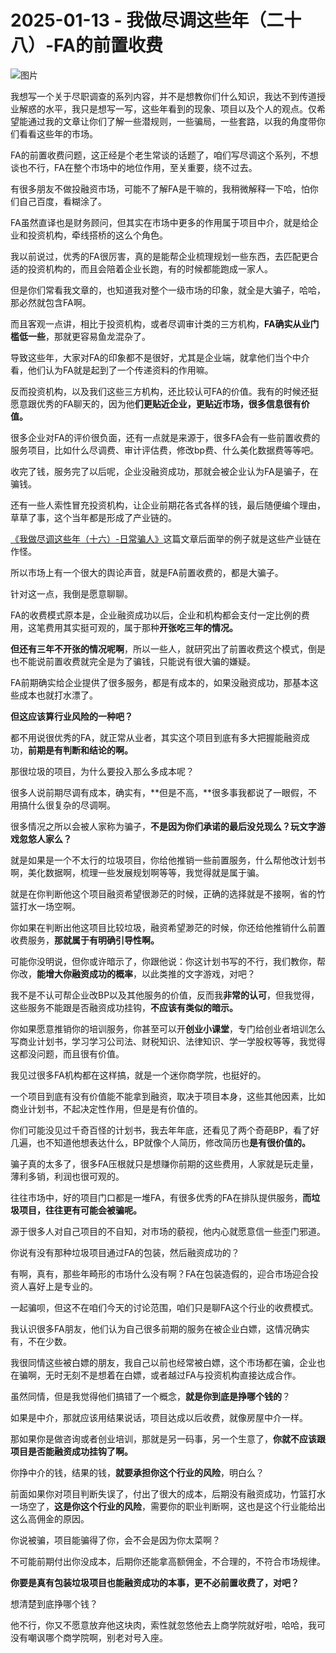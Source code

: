 # 2025-01-13 - 我做尽调这些年（二十八）-FA的前置收费

![图片](https://mmbiz.qpic.cn/mmbiz_jpg/JTrAVGgvYRErXvxQCrLCy9JzRx7Jxhbm5olJwEFwGuOxa7V3r5at6vwH5oUmOzxqUd6S1cmMZopiaxEad2PiacmQ/640?wx_fmt=jpeg&from=appmsg&tp=webp&wxfrom=5&wx_lazy=1)

我想写一个关于尽职调查的系列内容，并不是想教你们什么知识，我达不到传道授业解惑的水平，我只是想写一写，这些年看到的现象、项目以及个人的观点。仅希望能通过我的文章让你们了解一些潜规则，一些骗局，一些套路，以我的角度带你们看看这些年的市场。

FA的前置收费问题，这正经是个老生常谈的话题了，咱们写尽调这个系列，不想谈也不行，FA在整个市场中的地位作用，至关重要，绕不过去。

有很多朋友不做投融资市场，可能不了解FA是干嘛的，我稍微解释一下哈，怕你们自己百度，看糊涂了。

FA虽然直译也是财务顾问，但其实在市场中更多的作用属于项目中介，就是给企业和投资机构，牵线搭桥的这么个角色。

我以前说过，优秀的FA很厉害，真的是能帮企业梳理规划一些东西，去匹配更合适的投资机构的，而且会陪着企业长跑，有的时候都能跑成一家人。

但是你们常看我文章的，也知道我对整个一级市场的印象，就全是大骗子，哈哈，那必然就包含FA啊。

而且客观一点讲，相比于投资机构，或者尽调审计类的三方机构，**FA确实从业门槛低一些**，那就更容易鱼龙混杂了。

导致这些年，大家对FA的印象都不是很好，尤其是企业端，就拿他们当个中介看，他们认为FA就是起到了一个传递资料的作用嘛。

反而投资机构，以及我们这些三方机构，还比较认可FA的价值。我有的时候还挺愿意跟优秀的FA聊天的，因为他**们更贴近企业，更贴近市场，很多信息很有价值。**

很多企业对FA的评价很负面，还有一点就是来源于，很多FA会有一些前置收费的服务项目，比如什么尽调费、审计评估费，修改bp费、什么美化数据费等等吧。

收完了钱，服务完了以后呢，企业没融资成功，那就会被企业认为FA是骗子，在骗钱。

还有一些人索性冒充投资机构，让企业前期花各式各样的钱，最后随便编个理由，草草了事，这个当年都是形成了产业链的。

[《我做尽调这些年（十六）-日常骗人》](https://mp.weixin.qq.com/s?__biz=MzUyNTI2NTY0MQ==&mid=2247489510&idx=1&sn=0ea91b9bb71c8a4e00a12b2d796a6179&scene=21#wechat_redirect)这篇文章后面举的例子就是这些产业链在作怪。

所以市场上有一个很大的舆论声音，就是FA前置收费的，都是大骗子。

针对这一点，我倒是愿意聊聊。

FA的收费模式原本是，企业融资成功以后，企业和机构都会支付一定比例的费用，这笔费用其实挺可观的，属于那种**开张吃三年的情况。**

**但还有三年不开张的情况呢啊**，所以一些人，就研究出了前置收费这个模式，倒是也不能说前置收费就完全是为了骗钱，只能说有很大骗的嫌疑。

FA前期确实给企业提供了很多服务，都是有成本的，如果没融资成功，那基本这些成本也就打水漂了。

**但这应该算行业风险的一种吧？**

都不用说很优秀的FA，就正常从业者，其实这个项目到底有多大把握能融资成功，**前期是有判断和结论的啊。**

那很垃圾的项目，为什么要投入那么多成本呢？

很多人说前期尽调有成本，确实有，**但是不高，**很多事我都说了一眼假，不用搞什么很复杂的尽调啊。

很多情况之所以会被人家称为骗子，**不是因为你们承诺的最后没兑现么？玩文字游戏忽悠人家么？**

就是如果是一个不太行的垃圾项目，你给他推销一些前置服务，什么帮他改计划书啊，美化数据啊，梳理一些发展规划啊等等，我觉得就是属于骗。

就是在你判断他这个项目融资希望很渺茫的时候，正确的选择就是不接啊，省的竹篮打水一场空啊。

你如果在判断出他这项目比较垃圾，融资希望渺茫的时候，你还给他推销什么前置收费服务，**那就属于有明确引导性啊。**

可能你没明说，但你或许暗示了，你跟他说：你这计划书写的不行，我们教你，帮你改，**能增大你融资成功的概率**，以此类推的文字游戏，对吧？

我不是不认可帮企业改BP以及其他服务的价值，反而我**非常的认可**，但我觉得，这些服务不能跟是否融资成功挂钩，**不应该有类似的暗示。**

你如果愿意推销你的培训服务，你甚至可以开**创业小课堂**，专门给创业者培训怎么写商业计划书，学习学习公司法、财税知识、法律知识、学一学股权等等，我觉得这都没问题，而且很有价值。

我见过很多FA机构都在这样搞，就是一个迷你商学院，也挺好的。

一个项目到底有没有价值能不能拿到融资，取决于项目本身，这些其他因素，比如商业计划书，不起决定性作用，但是是有价值的。

你们可能没见过千奇百怪的计划书，我去年年底，还看见了两个奇葩BP，看了好几遍，也不知道他想表达什么，BP就像个人简历，修改简历也**是有很价值的。**

骗子真的太多了，很多FA压根就只是想赚你前期的这些费用，人家就是玩走量，薄利多销，利润也很可观的。

往往市场中，好的项目门口都是一堆FA，有很多优秀的FA在排队提供服务，**而垃圾项目，往往更有可能会被骗呢。**

源于很多人对自己项目的不自知，对市场的藐视，他内心就愿意信一些歪门邪道。

你说有没有那种垃圾项目通过FA的包装，然后融资成功的？

有啊，真有，那些年畸形的市场什么没有啊？FA在包装造假的，迎合市场迎合投资人喜好上是专业的。

一起骗呗，但这不在咱们今天的讨论范围，咱们只是聊FA这个行业的收费模式。

我认识很多FA朋友，他们认为自己很多前期的服务在被企业白嫖，这情况确实有，不在少数。

我很同情这些被白嫖的朋友，我自己以前也经常被白嫖，这个市场都在骗，企业也在骗啊，无时无刻不是想着在白嫖，或者越过FA与投资机构直接达成合作。

虽然同情，但是我觉得他们搞错了一个概念，**就是你到底是挣哪个钱的**？

如果是中介，那就应该用结果说话，项目达成以后收费，就像房屋中介一样。

那如果你是做咨询或者创业培训，那就是另一码事，另一个生意了，**你就不应该跟项目是否能融资成功挂钩了啊。**

你挣中介的钱，结果的钱，**就要承担你这个行业的风险**，明白么？

前面如果你对项目判断失误了，付出了很大的成本，后期没有融资成功，竹篮打水一场空了，**这是你这个行业的风险**，需要你的职业判断啊，这也是这个行业能给出这么高佣金的原因。

你说被骗，项目能骗得了你，会不会是因为你太菜啊？

不可能前期付出你没成本，后期你还能拿高额佣金，不合理的，不符合市场规律。

**你要是真有包装垃圾项目也能融资成功的本事，更不必前置收费了，对吧？**

想清楚到底挣哪个钱？

他不行，你又不愿意放弃他这块肉，索性就忽悠他去上商学院就好啦，哈哈，我可没有嘲讽哪个商学院啊，别老对号入座。